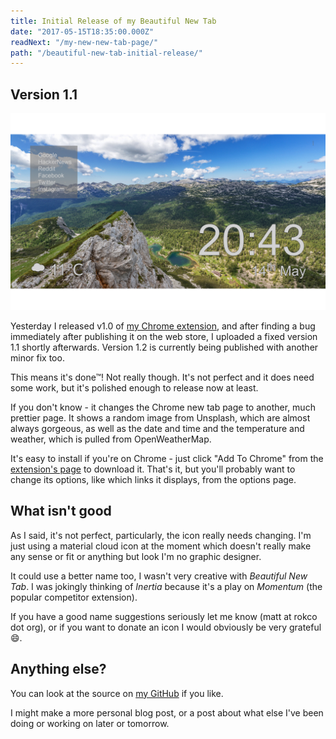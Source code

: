```yaml
---
title: Initial Release of my Beautiful New Tab
date: "2017-05-15T18:35:00.000Z"
readNext: "/my-new-new-tab-page/"
path: "/beautiful-new-tab-initial-release/"
---
```


  ## Version 1.1
  
  ![Pretty](./1.png)

 Yesterday I released v1.0 of [my Chrome extension](https://chrome.google.com/webstore/detail/beautiful-new-tab/bailppllbndlpphoipdchcmiiefhelfh), and after finding a bug immediately after publishing it on the web store, I uploaded a fixed version 1.1 shortly afterwards. Version 1.2 is currently being published with another minor fix too.
 
This means it's done™! Not really though. It's not perfect and it does need some work, but it's polished enough to release now at least.

If you don't know - it changes the Chrome new tab page to another, much prettier page. It shows a random image from Unsplash, which are almost always gorgeous, as well as the date and time and the temperature and weather, which is pulled from OpenWeatherMap.

It's easy to install if you're on Chrome - just click "Add To Chrome" from the [extension's page](https://chrome.google.com/webstore/detail/beautiful-new-tab/bailppllbndlpphoipdchcmiiefhelfh) to download it. That's it, but you'll probably want to change its options, like which links it displays, from the options page.
 
## What isn't good
  
As I said, it's not perfect, particularly, the icon really needs changing. I'm just using a material cloud icon at the moment which doesn't really make any sense or fit or anything but look I'm no graphic designer.

It could use a better name too, I wasn't very creative with *Beautiful New Tab*. I was jokingly thinking of *Inertia* because it's a play on *Momentum* (the popular competitor extension).

If you have a good name suggestions seriously let me know (matt at rokco dot org), or if you want to donate an icon I would obviously be very grateful :smile:.

## Anything else?

You can look at the source on [my GitHub](https://github.com/xRokco/Beautiful-New-Tab) if you like.

I might make a more personal blog post, or a post about what else I've been doing or working on later or tomorrow.
